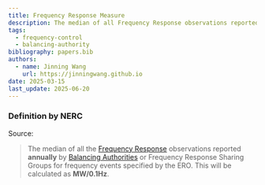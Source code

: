 ```yaml
---
title: Frequency Response Measure
description: The median of all Frequency Response observations reported annually.
tags:
  - frequency-control
  - balancing-authority
bibliography: papers.bib
authors:
  - name: Jinning Wang
    url: https://jinningwang.github.io
date: 2025-03-15
last_update: 2025-06-20
---
```


### Definition by NERC

Source: <d-cite key="nerc2024glossary"></d-cite>

> The median of all the [Frequency Response](/wiki/frequnecy-response) observations reported **annually** by [Balancing Authorities](/wiki/balancing-authority) or Frequency Response Sharing Groups for frequency events specified by the ERO. This will be calculated as **MW/0.1Hz**.

